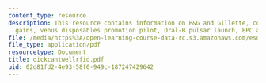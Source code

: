 ```yaml
---
content_type: resource
description: This resource contains information on P&G and Gillette, collaboration
  gains, venus disposables promotion pilot, Oral-B pulsar launch, EPC advantaged strategy.
file: /media/https%3A/open-learning-course-data-rc.s3.amazonaws.com/esd-290-special-topics-in-supply-chain-management-spring-2005/02d81fd24e9358f0949c187247429642_dickcantwellrfid.pdf
file_type: application/pdf
resourcetype: Document
title: dickcantwellrfid.pdf
uid: 02d81fd2-4e93-58f0-949c-187247429642
---
```

